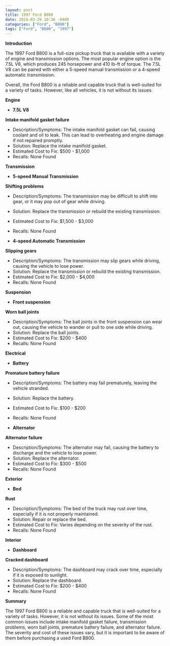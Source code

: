 ```yaml
---
layout: post
title: 1997 Ford B800
date: 2024-03-29 10:36 -0400
categories: ["Ford", "B800"]
tags: ["Ford", "B800", "1997"]
---
```

**Introduction**

The 1997 Ford B800 is a full-size pickup truck that is available with a variety of engine and transmission options. The most popular engine option is the 7.5L V8, which produces 245 horsepower and 410 lb-ft of torque. The 7.5L V8 can be paired with either a 5-speed manual transmission or a 4-speed automatic transmission.

Overall, the Ford B800 is a reliable and capable truck that is well-suited for a variety of tasks. However, like all vehicles, it is not without its issues.

**Engine**

* **7.5L V8**

**Intake manifold gasket failure**
* Description/Symptoms: The intake manifold gasket can fail, causing coolant and oil to leak. This can lead to overheating and engine damage if not repaired promptly.
* Solution: Replace the intake manifold gasket.
* Estimated Cost to Fix: $500 - $1,000
* Recalls: None Found

**Transmission**

* **5-speed Manual Transmission**

**Shifting problems**
* Description/Symptoms: The transmission may be difficult to shift into gear, or it may pop out of gear while driving.
* Solution: Replace the transmission or rebuild the existing transmission.
* Estimated Cost to Fix: $1,500 - $3,000
* Recalls: None Found

* **4-speed Automatic Transmission**

**Slipping gears**
* Description/Symptoms: The transmission may slip gears while driving, causing the vehicle to lose power.
* Solution: Replace the transmission or rebuild the existing transmission.
* Estimated Cost to Fix: $2,000 - $4,000
* Recalls: None Found

**Suspension**

* **Front suspension**

**Worn ball joints**
* Description/Symptoms: The ball joints in the front suspension can wear out, causing the vehicle to wander or pull to one side while driving.
* Solution: Replace the ball joints.
* Estimated Cost to Fix: $200 - $400
* Recalls: None Found

**Electrical**

* **Battery**

**Premature battery failure**
* Description/Symptoms: The battery may fail prematurely, leaving the vehicle stranded.
* Solution: Replace the battery.
* Estimated Cost to Fix: $100 - $200
* Recalls: None Found

* **Alternator**

**Alternator failure**
* Description/Symptoms: The alternator may fail, causing the battery to discharge and the vehicle to lose power.
* Solution: Replace the alternator.
* Estimated Cost to Fix: $300 - $500
* Recalls: None Found

**Exterior**

* **Bed**

**Rust**
* Description/Symptoms: The bed of the truck may rust over time, especially if it is not properly maintained.
* Solution: Repair or replace the bed.
* Estimated Cost to Fix: Varies depending on the severity of the rust.
* Recalls: None Found

**Interior**

* **Dashboard**

**Cracked dashboard**
* Description/Symptoms: The dashboard may crack over time, especially if it is exposed to sunlight.
* Solution: Replace the dashboard.
* Estimated Cost to Fix: $200 - $400
* Recalls: None Found

**Summary**

The 1997 Ford B800 is a reliable and capable truck that is well-suited for a variety of tasks. However, it is not without its issues. Some of the most common issues include intake manifold gasket failure, transmission problems, worn ball joints, premature battery failure, and alternator failure. The severity and cost of these issues vary, but it is important to be aware of them before purchasing a used Ford B800.
